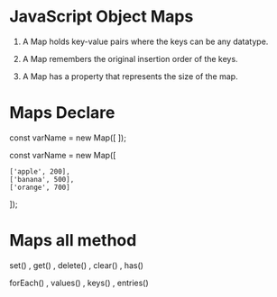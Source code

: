 # JavaScript Object Maps

1. A Map holds key-value pairs where the keys can be any datatype.

2. A Map remembers the original insertion order of the keys.

3. A Map has a property that represents the size of the map.

# Maps Declare
const varName = new Map([ ]);

const varName = new Map([

    ['apple', 200],
    ['banana', 500],
    ['orange', 700]
]);

# Maps all method
set() , get() , delete() , clear() , has() 

forEach() , values() , keys() , entries()
